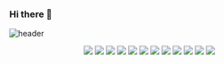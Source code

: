 ### Hi there 👋
![header](https://capsule-render.vercel.app/api?type=soft&color=auto&height=150&section=header&text=sik-yong%20github&fontSize=90)

<div align="center">
	<img src="https://img.shields.io/badge/Java-007396?style=flat&logo=Java&logoColor=white" />
	<img src="https://img.shields.io/badge/HTML5-E34F26?style=flat&logo=HTML5&logoColor=white" />
	<img src="https://img.shields.io/badge/CSS3-1572B6?style=flat&logo=CSS3&logoColor=white" />
	<img src="https://img.shields.io/badge/SPRINGBOOT-6DB33F?style=flat&logo=Spring Boot&logoColor=white" />
	<img src="https://img.shields.io/badge/IntelliJ-000000?style=flat&logo=IntelliJ IDEA&logoColor=white" />
	<img src="https://img.shields.io/badge/eclipseide-#2C2255?style=flat&logo=eclipseide&logoColor=white" />
	<img src="https://img.shields.io/badge/linux-#FCC624?style=flat&logo=linux&logoColor=white" />
	<img src="https://img.shields.io/badge/subversion-#809CC9?style=flat&logo=subversion&logoColor=white" />
	<img src="https://img.shields.io/badge/github-#181717?style=flat&logo=github&logoColor=white" />
	<img src="https://img.shields.io/badge/gitea-#609926?style=flat&logo=gitea&logoColor=white" />
	<img src="https://img.shields.io/badge/confluence-#172B4D?style=flat&logo=confluence&logoColor=white" />
	<img src="https://img.shields.io/badge/slack-#4A154B?style=flat&logo=slack&logoColor=white" />
	
</div>

<!--
**sik-yong/sik-yong** is a ✨ _special_ ✨ repository because its `README.md` (this file) appears on your GitHub profile.

Here are some ideas to get you started:

- 🔭 I’m currently working on ...
- 🌱 I’m currently learning ...
- 👯 I’m looking to collaborate on ...
- 🤔 I’m looking for help with ...
- 💬 Ask me about ...
- 📫 How to reach me: ...
- 😄 Pronouns: ...
- ⚡ Fun fact: ...
-->
